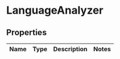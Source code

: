 
# LanguageAnalyzer

## Properties
Name | Type | Description | Notes
------------ | ------------- | ------------- | -------------



